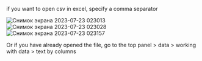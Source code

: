 if you want to open csv in excel, specify a comma separator

![Снимок экрана 2023-07-23 023013](https://github.com/Evafag02/get_friends_vk_api/assets/82770251/30a675ff-55e0-4969-8d6c-8e8926dc1efd)
![Снимок экрана 2023-07-23 023028](https://github.com/Evafag02/get_friends_vk_api/assets/82770251/0658f851-ec95-4296-84d0-4730afdf9629)
![Снимок экрана 2023-07-23 023157](https://github.com/Evafag02/get_friends_vk_api/assets/82770251/407c9dc1-8a52-49be-b23e-d1f9a30e889c)

Or if you have already opened the file, go to the top panel > data > working with data > text by columns
